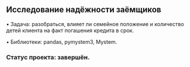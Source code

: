 ## Исследование надёжности заёмщиков

• Задача: разобраться, влияет ли семейное положение и количество детей клиента на факт погашения кредита в срок. 

• Библиотеки: pandas, pymystem3, Mystem. 

### Статус проекта: завершён. 
